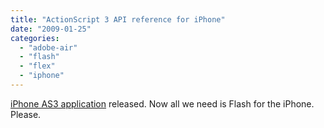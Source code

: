 ```yaml
---
title: "ActionScript 3 API reference for iPhone"
date: "2009-01-25"
categories: 
  - "adobe-air"
  - "flash"
  - "flex"
  - "iphone"
---
```


[iPhone AS3 application](http://www.mikechambers.com/as3iphone/) released. Now all we need is Flash for the iPhone. Please.
